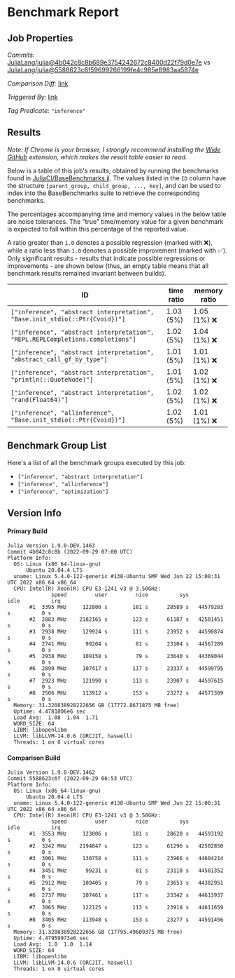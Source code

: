 # Benchmark Report

## Job Properties

*Commits:* [JuliaLang/julia@4b042c8c8b689e3754242672c8400d22f79d0e7e](https://github.com/JuliaLang/julia/commit/4b042c8c8b689e3754242672c8400d22f79d0e7e) vs [JuliaLang/julia@5588623c6f59699266199fe4c985e8983aa5874e](https://github.com/JuliaLang/julia/commit/5588623c6f59699266199fe4c985e8983aa5874e)

*Comparison Diff:* [link](https://github.com/JuliaLang/julia/compare/5588623c6f59699266199fe4c985e8983aa5874e..4b042c8c8b689e3754242672c8400d22f79d0e7e)

*Triggered By:* [link](https://github.com/JuliaLang/julia/commit/4b042c8c8b689e3754242672c8400d22f79d0e7e#commitcomment-85485239)

*Tag Predicate:* `"inference"`

## Results

*Note: If Chrome is your browser, I strongly recommend installing the [Wide GitHub](https://chrome.google.com/webstore/detail/wide-github/kaalofacklcidaampbokdplbklpeldpj?hl=en)
extension, which makes the result table easier to read.*

Below is a table of this job's results, obtained by running the benchmarks found in
[JuliaCI/BaseBenchmarks.jl](https://github.com/JuliaCI/BaseBenchmarks.jl). The values
listed in the `ID` column have the structure `[parent_group, child_group, ..., key]`,
and can be used to index into the BaseBenchmarks suite to retrieve the corresponding
benchmarks.

The percentages accompanying time and memory values in the below table are noise tolerances. The "true"
time/memory value for a given benchmark is expected to fall within this percentage of the reported value.

A ratio greater than `1.0` denotes a possible regression (marked with :x:), while a ratio less
than `1.0` denotes a possible improvement (marked with :white_check_mark:). Only significant results - results
that indicate possible regressions or improvements - are shown below (thus, an empty table means that all
benchmark results remained invariant between builds).

| ID | time ratio | memory ratio |
|----|------------|--------------|
| `["inference", "abstract interpretation", "Base.init_stdio(::Ptr{Cvoid})"]` | 1.03 (5%)  | 1.05 (1%) :x: |
| `["inference", "abstract interpretation", "REPL.REPLCompletions.completions"]` | 1.02 (5%)  | 1.04 (1%) :x: |
| `["inference", "abstract interpretation", "abstract_call_gf_by_type"]` | 1.01 (5%)  | 1.01 (1%) :x: |
| `["inference", "abstract interpretation", "println(::QuoteNode)"]` | 1.01 (5%)  | 1.02 (1%) :x: |
| `["inference", "abstract interpretation", "rand(Float64)"]` | 1.02 (5%)  | 1.02 (1%) :x: |
| `["inference", "allinference", "Base.init_stdio(::Ptr{Cvoid})"]` | 1.02 (5%)  | 1.01 (1%) :x: |

## Benchmark Group List

Here's a list of all the benchmark groups executed by this job:

- `["inference", "abstract interpretation"]`
- `["inference", "allinference"]`
- `["inference", "optimization"]`

## Version Info

#### Primary Build

```
Julia Version 1.9.0-DEV.1463
Commit 4b042c8c8b (2022-09-29 07:00 UTC)
Platform Info:
  OS: Linux (x86_64-linux-gnu)
      Ubuntu 20.04.4 LTS
  uname: Linux 5.4.0-122-generic #138-Ubuntu SMP Wed Jun 22 15:00:31 UTC 2022 x86_64 x86_64
  CPU: Intel(R) Xeon(R) CPU E3-1241 v3 @ 3.50GHz: 
              speed         user         nice          sys         idle          irq
       #1  3395 MHz     122800 s        181 s      28589 s   44579283 s          0 s
       #2  2883 MHz    2182165 s        123 s      61187 s   42501451 s          0 s
       #3  2938 MHz     129924 s        111 s      23952 s   44590874 s          0 s
       #4  2741 MHz      99204 s         81 s      23104 s   44567209 s          0 s
       #5  2938 MHz     109158 s         79 s      23640 s   44369044 s          0 s
       #6  2890 MHz     107417 s        117 s      23337 s   44599795 s          0 s
       #7  2923 MHz     121990 s        113 s      23907 s   44597615 s          0 s
       #8  2506 MHz     113912 s        153 s      23272 s   44577309 s          0 s
  Memory: 31.320838928222656 GB (17772.8671875 MB free)
  Uptime: 4.4781806e6 sec
  Load Avg:  1.08  1.04  1.71
  WORD_SIZE: 64
  LIBM: libopenlibm
  LLVM: libLLVM-14.0.6 (ORCJIT, haswell)
  Threads: 1 on 8 virtual cores

```

#### Comparison Build

```
Julia Version 1.9.0-DEV.1462
Commit 5588623c6f (2022-09-29 06:53 UTC)
Platform Info:
  OS: Linux (x86_64-linux-gnu)
      Ubuntu 20.04.4 LTS
  uname: Linux 5.4.0-122-generic #138-Ubuntu SMP Wed Jun 22 15:00:31 UTC 2022 x86_64 x86_64
  CPU: Intel(R) Xeon(R) CPU E3-1241 v3 @ 3.50GHz: 
              speed         user         nice          sys         idle          irq
       #1  3553 MHz     123006 s        181 s      28620 s   44593192 s          0 s
       #2  3242 MHz    2194847 s        123 s      61296 s   42502850 s          0 s
       #3  3001 MHz     130758 s        111 s      23966 s   44604214 s          0 s
       #4  3451 MHz      99231 s         81 s      23110 s   44581352 s          0 s
       #5  2912 MHz     109405 s         79 s      23653 s   44382951 s          0 s
       #6  2737 MHz     107461 s        117 s      23342 s   44613937 s          0 s
       #7  3065 MHz     122125 s        113 s      23918 s   44611659 s          0 s
       #8  3405 MHz     113948 s        153 s      23277 s   44591456 s          0 s
  Memory: 31.320838928222656 GB (17795.49609375 MB free)
  Uptime: 4.47959973e6 sec
  Load Avg:  1.0  1.0  1.14
  WORD_SIZE: 64
  LIBM: libopenlibm
  LLVM: libLLVM-14.0.6 (ORCJIT, haswell)
  Threads: 1 on 8 virtual cores

```
